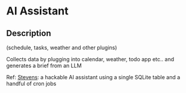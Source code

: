 # AI Assistant

## Description
 
(schedule, tasks, weather and other plugins)

Collects data by plugging into calendar, weather, todo app etc.. and generates a brief from an LLM

Ref: [Stevens](https://www.geoffreylitt.com/2025/04/12/how-i-made-a-useful-ai-assistant-with-one-sqlite-table-and-a-handful-of-cron-jobs): a hackable AI assistant using a single SQLite table and a handful of cron jobs 


